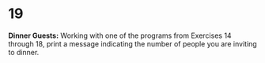 # 19
**Dinner Guests:** Working with one of the programs from Exercises 14 through 18, print a message indicating the number of people you are inviting to dinner.